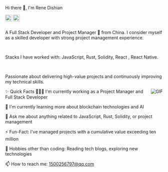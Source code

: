 Hi there 👋, I'm Rene Dishian
<br/>

<a href="https://github.com/1500256797">

<img align="left" alt="Rene's GitHub" width="22px" src="https://cdn.jsdelivr.net/npm/simple-icons@v3/icons/github.svg" />

</a>

<a href="mailto:1500256797@qq.com">

<img align="left" alt="Rene's Email" width="22px" src="https://cdn.jsdelivr.net/npm/simple-icons@v3/icons/gmail.svg" />

</a>

<br />

<br/>

<p>

A Full Stack Developer and Project Manager 🚀 from China. I consider myself as a skilled developer with strong project management experience.

<br/>

Stacks I have worked with: JavaScript, Rust, Solidity, React , React Native.

<br/>

Passionate about delivering high-value projects and continuously improving my technical skills.

</p>

<img align="right" alt="GIF" src="https://media.giphy.com/media/MC6eSuC3yypCU/giphy.gif" />

✨ Quick Facts
👨🏽‍💻 I'm currently working as a Project Manager and Full Stack Developer

🌱 I'm currently learning more about blockchain technologies and AI

💬 Ask me about anything related to JavaScript, Rust, Solidity, or project management

⚡️ Fun-Fact: I've managed projects with a cumulative value exceeding ten million

🎿 Hobbies other than coding: Reading tech blogs, exploring new technologies

📫 How to reach me: 1500256797@qq.com


